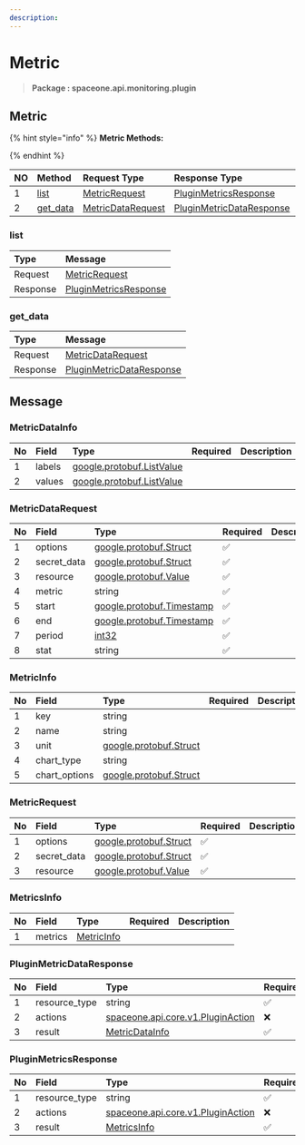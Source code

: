 ```yaml
---
description:  
---
```

# Metric

>  **Package : spaceone.api.monitoring.plugin**

## Metric

{% hint style="info" %}
**Metric Methods:**

{%  endhint %}


| NO |  Method | Request Type | Response Type | Description |
| :--- | :--- | :--- | :--- | :--- |
| 1 | [list](Metric.md#list)| [MetricRequest](Metric.md#metricrequest) | [PluginMetricsResponse](Metric.md#pluginmetricsresponse) |  |
| 2 | [get_data](Metric.md#get_data)| [MetricDataRequest](Metric.md#metricdatarequest) | [PluginMetricDataResponse](Metric.md#pluginmetricdataresponse) |  |

### list



| Type | Message |
| :--- | :--- |
| Request | [MetricRequest](Metric.md#metricrequest) |
| Response |  [PluginMetricsResponse](Metric.md#pluginmetricsresponse)  |



### get_data



| Type | Message |
| :--- | :--- |
| Request | [MetricDataRequest](Metric.md#metricdatarequest) |
| Response |  [PluginMetricDataResponse](Metric.md#pluginmetricdataresponse)  |





## Message

### MetricDataInfo
| No | Field | Type | Required | Description |
| :--- | :--- | :--- | :--- | :--- |
| 1 | labels |[google.protobuf.ListValue](https://developers.google.com/protocol-buffers/docs/reference/overview)|||
| 2 | values |[google.protobuf.ListValue](https://developers.google.com/protocol-buffers/docs/reference/overview)|||

### MetricDataRequest
| No | Field | Type | Required | Description |
| :--- | :--- | :--- | :--- | :--- |
| 1 | options |[google.protobuf.Struct](https://github.com/protocolbuffers/protobuf/blob/master/src/google/protobuf/struct.proto)|✅||
| 2 | secret_data |[google.protobuf.Struct](https://github.com/protocolbuffers/protobuf/blob/master/src/google/protobuf/struct.proto)|✅||
| 3 | resource |[google.protobuf.Value](https://developers.google.com/protocol-buffers/docs/reference/overview)|✅||
| 4 | metric |string|✅||
| 5 | start |[google.protobuf.Timestamp](https://github.com/protocolbuffers/protobuf/blob/master/src/google/protobuf/timestamp.proto)|✅||
| 6 | end |[google.protobuf.Timestamp](https://github.com/protocolbuffers/protobuf/blob/master/src/google/protobuf/timestamp.proto)|✅||
| 7 | period |[int32](https://github.com/protocolbuffers/protobuf/blob/master/src/google/protobuf/type.proto)|✅||
| 8 | stat |string|✅||

### MetricInfo
| No | Field | Type | Required | Description |
| :--- | :--- | :--- | :--- | :--- |
| 1 | key |string|||
| 2 | name |string|||
| 3 | unit |[google.protobuf.Struct](https://github.com/protocolbuffers/protobuf/blob/master/src/google/protobuf/struct.proto)|||
| 4 | chart_type |string|||
| 5 | chart_options |[google.protobuf.Struct](https://github.com/protocolbuffers/protobuf/blob/master/src/google/protobuf/struct.proto)|||

### MetricRequest
| No | Field | Type | Required | Description |
| :--- | :--- | :--- | :--- | :--- |
| 1 | options |[google.protobuf.Struct](https://github.com/protocolbuffers/protobuf/blob/master/src/google/protobuf/struct.proto)|✅||
| 2 | secret_data |[google.protobuf.Struct](https://github.com/protocolbuffers/protobuf/blob/master/src/google/protobuf/struct.proto)|✅||
| 3 | resource |[google.protobuf.Value](https://developers.google.com/protocol-buffers/docs/reference/overview)|✅||

### MetricsInfo
| No | Field | Type | Required | Description |
| :--- | :--- | :--- | :--- | :--- |
| 1 | metrics |[MetricInfo](Metric.md#metricinfo)|||

### PluginMetricDataResponse
| No | Field | Type | Required | Description |
| :--- | :--- | :--- | :--- | :--- |
| 1 | resource_type |string|✅||
| 2 | actions |[spaceone.api.core.v1.PluginAction](../../core/v1/Plugin.md##pluginaction)|❌||
| 3 | result |[MetricDataInfo](Metric.md#metricdatainfo)|✅||

### PluginMetricsResponse
| No | Field | Type | Required | Description |
| :--- | :--- | :--- | :--- | :--- |
| 1 | resource_type |string|✅||
| 2 | actions |[spaceone.api.core.v1.PluginAction](../../core/v1/Plugin.md##pluginaction)|❌||
| 3 | result |[MetricsInfo](Metric.md#metricsinfo)|✅||
